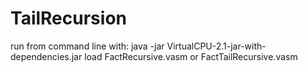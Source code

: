 # TailRecursion

run from command line with: java -jar VirtualCPU-2.1-jar-with-dependencies.jar
load FactRecursive.vasm or FactTailRecursive.vasm
